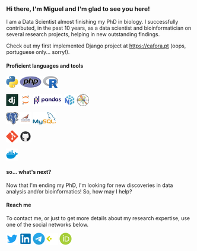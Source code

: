 ### Hi there, I'm Miguel and I'm glad to see you here!


I am a Data Scientist almost finishing my PhD in biology. I successfully contributed, in the past 10 years, as a data scientist and bioinformatician on several research projects, helping in new outstanding findings.

Check out my first implemented Django project at https://cafora.pt (oops, portuguese only... sorry!).

#### Proficient languages and tools

![Python][python_ico]
![PHP][php_ico]
![R][r_ico]

![Django][django_ico]
![Jupyter][jupyter_ico]
![Pandas][pandas_ico]
![Numpy][numpy_ico]
![Matplotlib][matplotlib_ico]

![PostgreSQL][postgresql_ico]
![MariaDB][mariadb_ico]
![MySQL][mysql_ico]

![Git][git_ico]
![GitHub][github_ico]

![Docker][docker_ico]


#### so... what's next?

Now that I'm ending my PhD, I'm looking for new discoveries in data analysis and/or bioinformatics! So, how may I help?


#### Reach me

To contact me, or just to get more details about my research expertise, use one of the social networks below.

[![Twitter][twitter_ico]][twitter_url]
[![Linkedin][linkedin_ico]][linkedin_url]
[![Telegram][telegram_ico]][telegram_url]
[![CIÊNCIAVITAE][cienciavitae_ico]][cienciavitae_url]
[![ORCID][orcid_ico]][orcid_url]


<!-- Reference links -->
[cienciavitae_url]: https://www.cienciavitae.pt/9A13-9410-5BDE
[linkedin_url]: https://www.linkedin.com/in/mjnramos/
[orcid_url]: https://orcid.org/0000-0001-5832-0945
[telegram_url]: https://t.me/mjnramos
[twitter_url]: https://twitter.com/migueljnramos


<!-- Reference images -->
[cienciavitae_ico]: https://raw.githubusercontent.com/mjnramos/mjnramos/master/icons/cienciavitae.png
[django_ico]: https://raw.githubusercontent.com/mjnramos/mjnramos/master/icons/django.png
[docker_ico]: https://raw.githubusercontent.com/mjnramos/mjnramos/master/icons/docker.png
[git_ico]: https://raw.githubusercontent.com/mjnramos/mjnramos/master/icons/git.png
[github_ico]: https://raw.githubusercontent.com/mjnramos/mjnramos/master/icons/github.png
[jupyter_ico]: https://raw.githubusercontent.com/mjnramos/mjnramos/master/icons/jupyter.png
[linkedin_ico]: https://raw.githubusercontent.com/mjnramos/mjnramos/master/icons/linkedin.png
[mariadb_ico]: https://raw.githubusercontent.com/mjnramos/mjnramos/master/icons/mariadb.png
[matplotlib_ico]: https://raw.githubusercontent.com/mjnramos/mjnramos/master/icons/matplotlib.png
[mysql_ico]: https://raw.githubusercontent.com/mjnramos/mjnramos/master/icons/mysql.png
[numpy_ico]: https://raw.githubusercontent.com/mjnramos/mjnramos/master/icons/numpy.png
[orcid_ico]: https://raw.githubusercontent.com/mjnramos/mjnramos/master/icons/orcid.png
[pandas_ico]: https://raw.githubusercontent.com/mjnramos/mjnramos/master/icons/pandas.png
[php_ico]: https://raw.githubusercontent.com/mjnramos/mjnramos/master/icons/php.png
[postgresql_ico]: https://raw.githubusercontent.com/mjnramos/mjnramos/master/icons/postgresql.png
[python_ico]: https://raw.githubusercontent.com/mjnramos/mjnramos/master/icons/python.png
[r_ico]: https://raw.githubusercontent.com/mjnramos/mjnramos/master/icons/r.png
[telegram_ico]: https://raw.githubusercontent.com/mjnramos/mjnramos/master/icons/telegram.png
[twitter_ico]: https://raw.githubusercontent.com/mjnramos/mjnramos/master/icons/twitter.png
